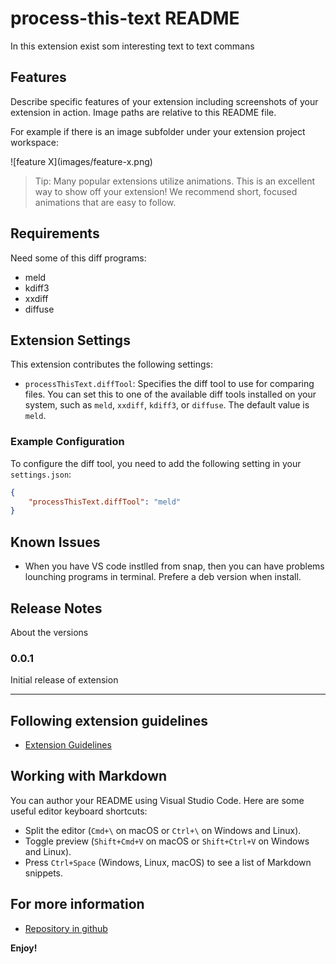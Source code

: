# process-this-text README

In this extension exist som interesting text to text commans

## Features

Describe specific features of your extension including screenshots of your extension in action. Image paths are relative to this README file.

For example if there is an image subfolder under your extension project workspace:

\!\[feature X\]\(images/feature-x.png\)

> Tip: Many popular extensions utilize animations. This is an excellent way to show off your extension! We recommend short, focused animations that are easy to follow.

## Requirements

Need some of this diff programs:
* meld
* kdiff3
* xxdiff
* diffuse

## Extension Settings

This extension contributes the following settings:

* `processThisText.diffTool`: Specifies the diff tool to use for comparing files. You can set this to one of the available diff tools installed on your system, such as `meld`, `xxdiff`, `kdiff3`, or `diffuse`. The default value is `meld`.

### Example Configuration

To configure the diff tool, you need to add the following setting in your `settings.json`:

```json
{
    "processThisText.diffTool": "meld"
}
```

## Known Issues

* When you have VS code instlled from snap, then you can have problems lounching programs in terminal.
Prefere a deb version when install.

## Release Notes

About the versions

### 0.0.1

Initial release of extension


---

## Following extension guidelines


* [Extension Guidelines](https://github.com/trucomanx/extension-process-this-text/blob/main/README.md)

## Working with Markdown

You can author your README using Visual Studio Code. Here are some useful editor keyboard shortcuts:

* Split the editor (`Cmd+\` on macOS or `Ctrl+\` on Windows and Linux).
* Toggle preview (`Shift+Cmd+V` on macOS or `Shift+Ctrl+V` on Windows and Linux).
* Press `Ctrl+Space` (Windows, Linux, macOS) to see a list of Markdown snippets.

## For more information

* [Repository in github](https://github.com/trucomanx/extension-process-this-text)

**Enjoy!**
